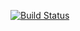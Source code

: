 [![Build Status](https://travis-ci.org/VladislavK777/BuildReports.svg?branch=master)](https://travis-ci.org/VladislavK777/BuildReports)
